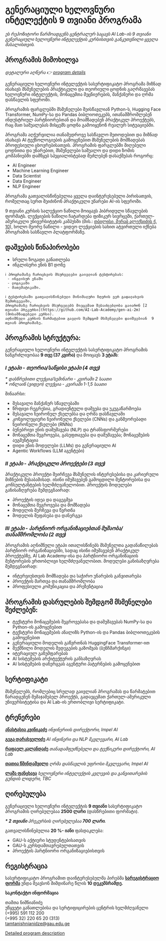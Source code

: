 # გენერაციული ხელოვნური ინტელექტის 9 თვიანი პროგრამა
*ეს რეპოზიტორი წარმოადგენს ცენტრალურ საცავს AI Lab-ის 9 თვიანი გენერაციული ხელოვნური ინტელექტის კურსისთვის განკუთვნილი ყველა მასალისთვის.*

## პროგრამის მიმოხილვა
*დეტალური აღწერა 👉 [program details](https://github.com/AI-Lab-Academy/gen-ai-9m/blob/main/Program%20Description.md)*

გენერაციული ხელოვნური ინტელექტის სასერტიფიკატო პროგრამა მიზნად ისახავს მსმენელების პრაქტიკული და თეორიული ცოდნის გაღრმავებას ხელოვნური ინტელექტის, მონაცემთა მეცნიერების, მანქანური და ღრმა დასწავლის სფეროში.

პროგრამის ფარგლებში მსმენელები შეისწავლიან Python-ს, Hugging Face Transformer, NumPy-სა და Pandas ბიბლიოთეკებს, ითანამშრომლებენ ინდუსტრიულ პარტნიორებთან და მოამზადებენ პრაქტიკულ პროექტებს, რაც მათ საშუალებას მისცემს ცოდნა გამოიყენონ რეალურ სიტუაციებში.

პროგრამა აღჭურვილია თანამედროვე სასწავლო მეთოდებით და მიზნად ისახავს AI ტექნოლოგიების გამოყენებით მსმენელების მომზადებას პროფესიული ცხოვრებისათვის. პროგრამის ფარგლებში მიღებული ცოდნითა და უნარებით, მსმენელები საშუალო და დიდი ზომის კომპანიებში დამწყებ სპეციალისტებად შეძლებენ დასაქმებას როგორც: 
- AI Engineer
- Machine Learning Engineer
- Data Scientist
- Data Engineer
- NLP Engineer

პროგრამა გათვალისწინებულია ყველა დაინტერესებული პირისათვის, რომელთაც სურთ შეიძინონ პრაქტიკული უნარები AI-ის სფეროში.

9 თვიანი კურსის სალექციო ნაწილი მოიცავს ჰიბრიდული სწავლების ფორმატს. ლექციების ნაწილი ჩატარდება ფიზიკურ სივრცეში, ქართულ-ამერიკული უნივერსიტეტის კამპუსში (მის.: [თბილისი, მერაბ ალექსიძის ქ. 10](https://www.google.com/maps/place/Georgian+American+University+\(GAU\)/@41.7176589,44.7847134,76m/data=!3m1!1e3!4m6!3m5!1s0x404472d4fb9f5e75:0x7bffbbb9bcb2a6b9!8m2!3d41.717787!4d44.7849083!16s%2Fg%2F11f37g0zzf?entry=ttu&g_ep=EgoyMDI0MTExOS4yIKXMDSoASAFQAw%3D%3D)), ხოლო მეორე ნაწილი - ვიდეო ლექციების სახით ატვირთული იქნება პროგრამის სასწავლო პლატფორმაზე.

## **დაშვების წინაპირობები** 

- სრული ზოგადი განათლება
- ინგლისური ენის B1 დონე

```
ℹ️ პროგრამაზე ჩარიცხვის მსურველები გაივლიან ტესტირებას:
 - ინგლისურ ენაში
 - ლოგიკაში
 - მათემატიკაში.

ℹ️ ტესტირებაში გათვალისწინებული მინიმალური ზღვრის ვერ გადალახვის შემთხვევაში,
პროგრამაზე ჩარიცხვის მსურველებს მიეცემათ შესაძლებლობა გაიარონ [2 თვიანი პრეკურსი](https://github.com/AI-Lab-Academy/gen-ai-2m) (მოსამზადებელი კურსი).
აღნიშნული კურსის წარმატებით გავლის შემდგომ მსმენელები დაიშვებიან  9 თვიან პროგრამაზე.
```
## **პროგრამის სტრუქტურა:**

გენერაციული ხელოვნური ინტელექტის სასერტიფიკატო პროგრამის ხანგრძლივობაა **9 თვე (37 კვირა)** და მოიცავს **3 ეტაპს**:

### ***I ეტაპი \- თეორია/საწყისი ეტაპი (4 თვე)***

*\* დასწრებითი ლექცია/სემინარი \- კვირაში 2 საათი*  
***\*** ონლაინ (ვიდეო) ლექცია \- კვირაში 1-1,5 საათი*

შინაარსი:

* შესავალი მანქანურ სწავლებაში  
* წრფივი რეგრესია, გრადიენტული დაშვება და უკუგაწარმოება  
* შესავალი ნეირონულ ქსელებსა და ღრმა დასწავლაში  
* კონვოლუციური ნეირონული ქსელები (CNNs) და განმეორებადი ნეირონული ქსელები (RNNs)  
* ბუნებრივი ენის დამუშავება (NLP) და ტრანსფორმერები  
* მონაცემთა შეგროვება, გასუფთავება და დამუშავება; მონაცემების აუგმენტაცია  
* დიდი ენის მოდელები (LLMs) და გენერაციული AI  
* Agentic Workflows (LLM აგენტები)

### ***II ეტაპი \- პრაქტიკული პროექტები (3 თვე)***

პრაქტიკული პროექტი შეირჩევა მსმენელის ინტერესებისა და კარიერული მიზნების შესაბამისად. ისინი იმუშავებენ გამოცდილი მენტორებისა და კონსულტანტების ხელმძღვანელობით. პროექტის მოდულები განისაზღვრება შემდეგნაირად:

* პროექტის იდეა და დაგეგმვა  
* მონაცემთა შეგროვება და მომზადება  
* მოდელის შერჩევა და წვრთნა  
* მოდელის შეფასება და დანერგვა


### ***III ეტაპი \- პარტნიორ ორგანიზაციებთან მუშაობა/თანამშრომლობა (2 თვე)***

პროგრამის აღნიშნული ეტაპი ითალისწინებს მსმენელთა გადანაწილებას პარტნიორ ორგანიზაციებში, სადაც ისინი იმუშავებენ პრაქტიკულ პროექტებზე, AI Lab Academy-ისა და პარტნიორი ორგანიზაციის მენტორების ერთობლივი ხელმძღვანელობით. მოდულები განისაზღვრება შემდეგნაირად:

* ინტერვიუსთვის მომზადება და საჭირო უნარების განვითარება   
* პროექტის მართვა და თანამშრომლობა  
* პროფესიული კომუნიკაცია და პრეზენტაცია

## **პროგრამის დასრულების შემდგომ მსმენელები შეძლებენ:**

* ტექსტური მონაცემების შეგროვებასა და დამუშავებას NumPy-სა და Python-ის გამოყენებით  
* ტექსტური მონაცემების ანალიზს Python-ის და Pandas ბიბლიოთეკების გამოყენებით  
* გენერაციული მოდელის გაწვრთნას HuggingFace Transformer-ით  
* შექმნილი მოდელის შედეგების გაზომვას (ბენჩმარქინგი)  
* იტერაციულ გაზუმფარებას  
* AI სისტემების არქიტექტურის განსაზღვრას  
* AI სისტემების დანერგვას აგენტური პატერნების გამოყენებით

## **სერტიფიკატი**

მსმენელებს, რომლებიც სრულად გაივლიან პროგრამას და წარმატებით წარადგენენ შემაჯამებელ პროექტს, გადაეცემათ ქართულ-ამერიკული უნივერსიტეტისა და AI Lab-ის ერთობლივი სერტიფიკატი.

## **ტრენერები**

[**ანასტასია კვინიკაძე**](https://www.linkedin.com/in/anastasiakvinikadze/)
*ინჟინერიის დირექტორი, Impel AI*

[**გეგა დარახველიძე**](https://www.linkedin.com/in/gega-darakhvelidze/)
*AI ინჟინერი და NLP მკვლევარი, AI Lab*

[**რაფაელ კალანდაძე**](https://www.linkedin.com/in/raphael-kalandadze-ab9623142/)
*თანადამფუძნებელი და ტექნიკური დირექტორი, AI Lab*

[**თათია წმინდაშვილი**](https://www.linkedin.com/in/tatia-tsmindashvili-92676614b/)
*ღრმა დასწავლის უფროსი მკვლევარი, Impel AI*

[**ლაშა ფანცხავა**](https://www.linkedin.com/in/lasha-pantskhava-a059381a0/)
*ხელოვნური ინტელექტის კვლევის და განვითარების გუნდის ლიდერი, TBC*

## **ღირებულება**

გენერაციული ხელოვნური ინტელექტის **9 თვიანი** სასერტიფიკატო პროგრამის ღირებულებაა **2500 ლარი** (დასწრებითი ფორმატი).

***\* 2 თვიანი** პრეკურსის ღირებულებაა **700 ლარი.***

გათვალისწინებულია **20 %- იანი**  ფასდაკლება:

* GAU-ს აქტიური სტუდენტებისათვის  
* GAU-ს კურსდამთავრებულთათვის  
* პროექტის პარტნიორი ორგანიზაციებისთვის

## **რეგისტრაცია**

სასერტიფიკატო პროგრამით დაინტერესებულმა პირებმა [**სარეგისტრაციო ფორმა**](https://forms.gle/3DagC4i2N4cNxGfQ9) უნდა შეავსონ მიმდინარე წლის **10 დეკემბრამდე.**

**საკონტაქტო ინფორმაცია**

თამთა ნიშნიანიძე  
უწყვეტი განათლებისა და სერტიფიცირების ცენტრის ხელმძღვანელი  
(+995) 591 112 200  
(+995 32) 220 65 20 (313)  
tamtanishnianidze@gau.edu.ge

[Detailed program description](https://github.com/AI-Lab-Academy/gen-ai-9m/blob/main/Program%20Description.md)

